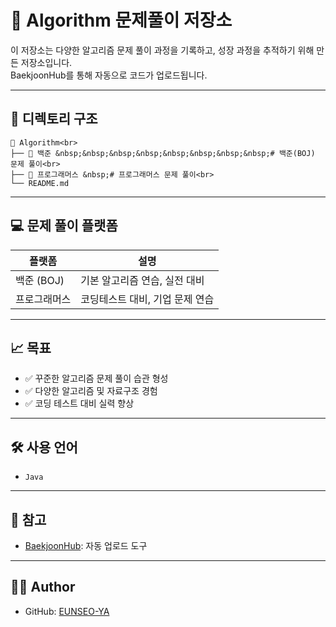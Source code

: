 # 📘 Algorithm 문제풀이 저장소

이 저장소는 다양한 알고리즘 문제 풀이 과정을 기록하고, 성장 과정을 추적하기 위해 만든 저장소입니다.  
BaekjoonHub를 통해 자동으로 코드가 업로드됩니다.

---

## 📂 디렉토리 구조
``` 
📁 Algorithm<br>
├── 📁 백준 &nbsp;&nbsp;&nbsp;&nbsp;&nbsp;&nbsp;&nbsp;&nbsp;# 백준(BOJ) 문제 풀이<br>
├── 📁 프로그래머스 &nbsp;# 프로그래머스 문제 풀이<br>
└── README.md
``` 

---

## 💻 문제 풀이 플랫폼

| 플랫폼         | 설명                         |
|--------------|-----------------------------|
| 백준 (BOJ)    | 기본 알고리즘 연습, 실전 대비      |
| 프로그래머스    | 코딩테스트 대비, 기업 문제 연습     |

---

## 📈 목표

- ✅ 꾸준한 알고리즘 문제 풀이 습관 형성
- ✅ 다양한 알고리즘 및 자료구조 경험
- ✅ 코딩 테스트 대비 실력 향상

---

## 🛠 사용 언어

- `Java`  

---

## 🔗 참고

- [BaekjoonHub](https://github.com/BaekjoonHub/BaekjoonHub): 자동 업로드 도구

---

## 🙋‍♀️ Author

- GitHub: [EUNSEO-YA](https://github.com/EUNSEO-YA)
